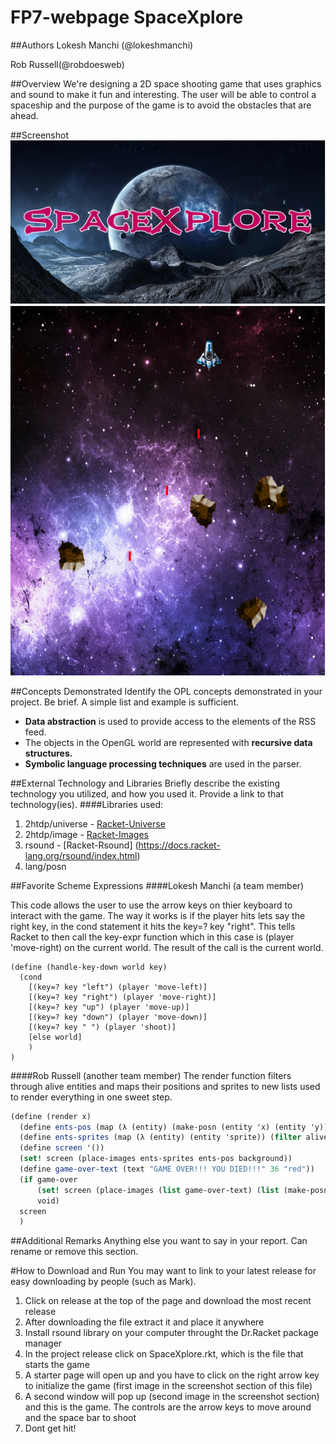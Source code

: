 # FP7-webpage SpaceXplore

##Authors
Lokesh Manchi (@lokeshmanchi)

Rob Russell(@robdoesweb)

##Overview
We're designing a 2D space shooting game that uses graphics and sound to make it fun and interesting. The user will be able to control a spaceship and the purpose of the game is to avoid the obstacles that are ahead.

##Screenshot
![screenshot showing game-start](startpage-everything.png)
![screenshot showing game-play](game-play.png)


##Concepts Demonstrated
Identify the OPL concepts demonstrated in your project. Be brief. A simple list and example is sufficient. 
* **Data abstraction** is used to provide access to the elements of the RSS feed.
* The objects in the OpenGL world are represented with **recursive data structures.**
* **Symbolic language processing techniques** are used in the parser.

##External Technology and Libraries
Briefly describe the existing technology you utilized, and how you used it. Provide a link to that technology(ies).
####Libraries used:

1. 2htdp/universe - [Racket-Universe](https://docs.racket-lang.org/teachpack/2htdpuniverse.html)
2. 2htdp/image - [Racket-Images](https://docs.racket-lang.org/teachpack/2htdpimage.html)
3. rsound - [Racket-Rsound] (https://docs.racket-lang.org/rsound/index.html)
4. lang/posn

##Favorite Scheme Expressions
####Lokesh Manchi (a team member)

This code allows the user to use the arrow keys on thier keyboard to interact with the game. The way it works is if the player hits lets say the right key, in the cond statement it hits the key=? key "right". This tells Racket to then call the key-expr function which in this case is (player 'move-right) on the current world. The result of the call is the current world.
```racket
(define (handle-key-down world key)
  (cond
    [(key=? key "left") (player 'move-left)]
    [(key=? key "right") (player 'move-right)]
    [(key=? key "up") (player 'move-up)]
    [(key=? key "down") (player 'move-down)]
    [(key=? key " ") (player 'shoot)]
    [else world]
    )
)
```
####Rob Russell (another team member)
The render function filters through alive entities and maps their positions and sprites to new lists used to render everything in one sweet step.
```scheme
(define (render x)
  (define ents-pos (map (λ (entity) (make-posn (entity 'x) (entity 'y))) (filter alive? ents)))
  (define ents-sprites (map (λ (entity) (entity 'sprite)) (filter alive? ents)))
  (define screen '())
  (set! screen (place-images ents-sprites ents-pos background))
  (define game-over-text (text "GAME OVER!!! YOU DIED!!!" 36 "red"))
  (if game-over
      (set! screen (place-images (list game-over-text) (list (make-posn 250 250)) background))
      void)
  screen
  )
```

##Additional Remarks
Anything else you want to say in your report. Can rename or remove this section.

#How to Download and Run
You may want to link to your latest release for easy downloading by people (such as Mark).

1. Click on release at the top of the page and download the most recent release
2. After downloading the file extract it and place it anywhere
3. Install rsound library on your computer throught the Dr.Racket package manager
4. In the project release click on SpaceXplore.rkt, which is the file that starts the game
5. A starter page will open up and you have to click on the right arrow key to initialize the game (first image in the screenshot section of this file)
6. A second window will pop up (second image in the screenshot section) and this is the game. The controls are the arrow keys to move around and the space bar to shoot
7. Dont get hit!


